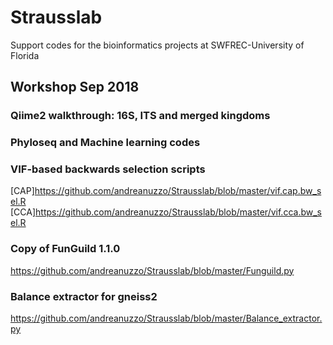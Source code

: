 # Strausslab
Support codes for the bioinformatics projects at SWFREC-University of Florida

## Workshop Sep 2018
### Qiime2 walkthrough: 16S, ITS and merged kingdoms

### Phyloseq and Machine learning codes

### VIF-based backwards selection scripts
[CAP]https://github.com/andreanuzzo/Strausslab/blob/master/vif.cap.bw_sel.R
[CCA]https://github.com/andreanuzzo/Strausslab/blob/master/vif.cca.bw_sel.R

### Copy of FunGuild 1.1.0
https://github.com/andreanuzzo/Strausslab/blob/master/Funguild.py

### Balance extractor for gneiss2
https://github.com/andreanuzzo/Strausslab/blob/master/Balance_extractor.py
